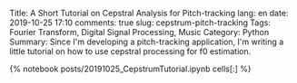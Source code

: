 ﻿Title: A Short Tutorial on Cepstral Analysis for Pitch-tracking
lang: en
date: 2019-10-25 17:10
comments: true
slug: cepstrum-pitch-tracking
Tags: Fourier Transform, Digital Signal Processing, Music
Category: Python
Summary: Since I'm developing a pitch-tracking application, I'm writing a little tutorial on how to use cepstral processing for f0 estimation.

{% notebook posts/20191025_CepstrumTutorial.ipynb cells[:] %}
